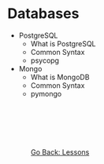 # Databases
* PostgreSQL
    * What is PostgreSQL
    * Common Syntax
    * psycopg
* Mongo
    * What is MongoDB
    * Common Syntax
    * pymongo
\
\
\
\
\
\
\
[Go Back: Lessons](../../lessons/README.md)